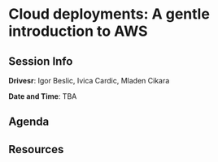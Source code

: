 # Cloud deployments: A gentle introduction to AWS

## Session Info

**Drivesr**: Igor Beslic, Ivica Cardic, Mladen Cikara

**Date and Time**: TBA

## Agenda

## Resources